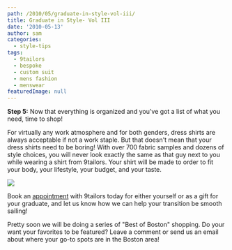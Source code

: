 ```yaml
---
path: /2010/05/graduate-in-style-vol-iii/
title: Graduate in Style- Vol III
date: '2010-05-13'
author: sam
categories:
  - style-tips
tags:
  - 9tailors
  - bespoke
  - custom suit
  - mens fashion
  - menswear
featuredImage: null
---
```

**Step 5:** Now that everything is organized and you've got a list of what you need, time to shop! 

For virtually any work atmosphere and for both genders, dress shirts are always acceptable if not a work staple. But that doesn't mean that your dress shirts need to be boring! With over 700 fabric samples and dozens of style choices, you will never look exactly the same as that guy next to you while wearing a shirt from 9tailors. Your shirt will be made to order to fit your body, your lifestyle, your budget, and your taste.

[![](http://2.bp.blogspot.com/_RlJ3L7W6dBw/S_FtyKwa7eI/AAAAAAAAIWo/wcqd0GQH8TU/s400/_MG_2490-100448.jpg)](http://2.bp.blogspot.com/_RlJ3L7W6dBw/S_FtyKwa7eI/AAAAAAAAIWo/wcqd0GQH8TU/s1600/_MG_2490-100448.jpg)

Book an [appointment](http://9tailors.com/pages/customer_service/appointments_and_events) with 9tailors today for either yourself or as a gift for your graduate, and let us know how we can help your transition be smooth sailing!

Pretty soon we will be doing a series of "Best of Boston" shopping. Do your want your favorites to be featured? Leave a comment or send us an email about where your go-to spots are in the Boston area!